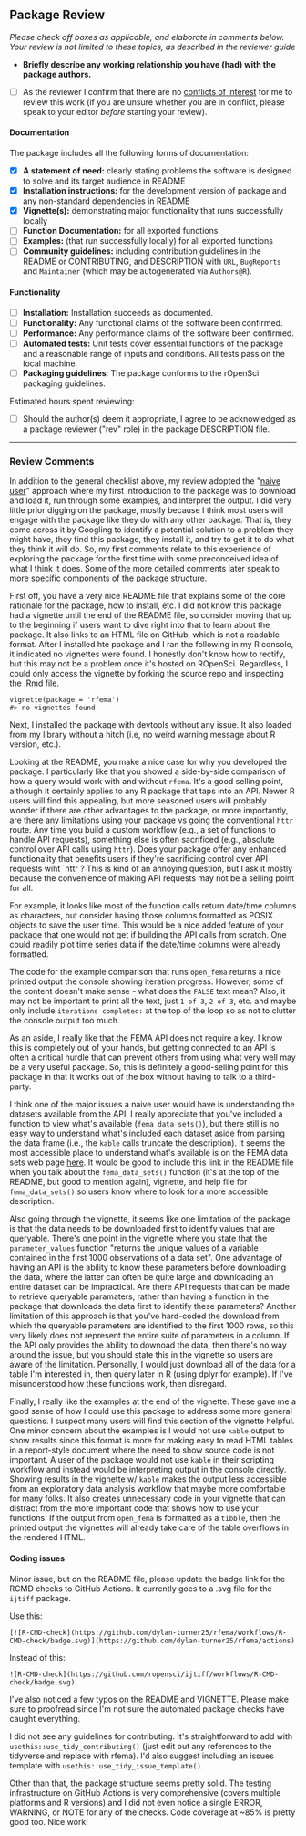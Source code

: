 ## Package Review

*Please check off boxes as applicable, and elaborate in comments below.  Your review is not limited to these topics, as described in the reviewer guide*

- **Briefly describe any working relationship you have (had) with the package authors.**
- [ ] As the reviewer I confirm that there are no [conflicts of interest](https://devguide.ropensci.org/policies.html#coi) for me to review this work (if you are unsure whether you are in conflict, please speak to your editor _before_ starting your review).

#### Documentation

The package includes all the following forms of documentation:

- [x] **A statement of need:** clearly stating problems the software is designed to solve and its target audience in README
- [x] **Installation instructions:** for the development version of package and any non-standard dependencies in README
- [x] **Vignette(s):** demonstrating major functionality that runs successfully locally
- [ ] **Function Documentation:** for all exported functions
- [ ] **Examples:** (that run successfully locally) for all exported functions
- [ ] **Community guidelines:** including contribution guidelines in the README or CONTRIBUTING, and DESCRIPTION with `URL`, `BugReports` and `Maintainer` (which may be autogenerated via `Authors@R`).

#### Functionality

- [ ] **Installation:** Installation succeeds as documented.
- [ ] **Functionality:** Any functional claims of the software been confirmed.
- [ ] **Performance:** Any performance claims of the software been confirmed.
- [ ] **Automated tests:** Unit tests cover essential functions of the package and a reasonable range of inputs and conditions. All tests pass on the local machine.
- [ ] **Packaging guidelines**: The package conforms to the rOpenSci packaging guidelines.

Estimated hours spent reviewing:

- [ ] Should the author(s) deem it appropriate, I agree to be acknowledged as a package reviewer ("rev" role) in the package DESCRIPTION file.

---

### Review Comments

In addition to the general checklist above, my review adopted the "[naive user](https://ropensci.org/blog/2017/08/22/first-package-review/)" approach where my first introduction to the package was to download and load it, run through some examples, and interpret the output.  I did very little prior digging on the package, mostly because I think most users will engage with the package like they do with any other package. That is, they come across it by Googling to identify a potential solution to a problem they might have, they find this package, they install it, and try to get it to do what they think it will do. So, my first comments relate to this experience of exploring the package for the first time with some preconceived idea of what I think it does.  Some of the more detailed comments later speak to more specific components of the package structure. 

First off, you have a very nice README file that explains some of the core rationale for the package, how to install, etc. I did not know this package had a vignette until the end of the README file, so consider moving that up to the beginning if users want to dive right into that to learn about the package. It also links to an HTML file on GitHub, which is not a readable format. After I installed hte package and I ran the following in my R console, it indicated no vignettes were found. I honestly don't know how to rectify, but this may not be a problem once it's hosted on ROpenSci.  Regardless, I could only access the vignette by forking the source repo and inspecting the .Rmd file.

```
vignette(package = 'rfema')
#> no vignettes found
```

Next, I installed the package with devtools without any issue.  It also loaded from my library without a hitch (i.e, no weird warning message about R version, etc.).  

Looking at the README, you make a nice case for why you developed the package. I particularly like that you showed a side-by-side comparison of how a query would work with and without `rfema`.  It's a good selling point, although it certainly applies to any R package that taps into an API.  Newer R users will find this appealing, but more seasoned users will probably wonder if there are other advantages to the package, or more importantly, are there any limitations using your package vs going the conventional `httr` route.  Any time you build a custom workflow (e.g., a set of functions to handle API requests), something else is often sacrificed (e.g., absolute control over API calls using `httr`).  Does your package offer any enhanced functionality that benefits users if they're sacrificing control over API requests wiht `httr ?  This is kind of an annoying question, but I ask it mostly because the convenience of making API requests may not be a selling point for all. 

For example, it looks like most of the function calls return date/time columns as characters, but consider having those columns formatted as POSIX objects to save the user time. This would be a nice added feature of your package that one would not get if building the API calls from scratch. One could readily plot time series data if the date/time columns were already formatted.     

The code for the example comparison that runs `open_fema` returns a nice printed output the console showing iteration progress. However, some of the content doesn't make sense - what does the `FALSE` text mean?  Also, it may not be important to print all the text, just `1 of 3`, `2 of 3`, etc. and maybe only include `iterations completed:` at the top of the loop so as not to clutter the console output too much.  

As an aside, I really like that the FEMA API does not require a key.  I know this is completely out of your hands, but getting connected to an API is often a critical hurdle that can prevent others from using what very well may be a very useful package.  So, this is definitely a good-selling point for this package in that it works out of the box without having to talk to a third-party.    

I think one of the major issues a naive user would have is understanding the datasets available from the API.  I really appreciate that you've included a function to view what's available (`fema_data_sets()`), but there still is no easy way to understand what's included each dataset aside from parsing the data frame (i.e., the `kable` calls truncate the description).  It seems the most accessible place to understand what's available is on the FEMA data sets web page [here](https://www.fema.gov/about/openfema/data-sets).  It would be good to include this link in the README file when you talk about the `fema_data_sets()` function (it's at the top of the README, but good to mention again), vignette, and help file for `fema_data_sets()` so users know where to look for a more accessible description.   

Also going through the vignette, it seems like one limitation of the package is that the data needs to be downloaded first to identify values that are queryable.  There's one point in the vignette where you state that the `parameter_values` function "returns the unique values of a variable contained in the first 1000 observations of a data set". One advantage of having an API is the ability to know these parameters before downloading the data, where the latter can often be quite large and downloading an entire dataset can be impractical.  Are there API requests that can be made to retrieve queryable paramaters, rather than having a function in the package that downloads the data first to identify these parameters?  Another limitation of this approach is that you've hard-coded the download from which the queryable parameters are identified to the first 1000 rows, so this very likely does not represent the entire suite of parameters in a column.  If the API only provides the ability to downoad the data, then there's no way around the issue, but you should state this in the vignette so users are aware of the limitation.  Personally, I would just download all of the data for a table I'm interested in, then query later in R (using dplyr for example).  If I've misunderstood how these functions work, then disregard. 

Finally, I really like the examples at the end of the vignette.  These gave me a good sense of how I could use this package to address some more general questions.  I suspect many users will find this section of the vignette helpful.  One minor concern about the examples is I would not use `kable` output to show results since this format is more for making easy to read HTML tables in a report-style document where the need to show source code is not important.  A user of the package would not use `kable` in their scripting workflow and instead would be interpreting output in the console directly.  Showing results in the vignette w/ `kable` makes the output less accessible from an exploratory data analysis workflow that maybe more comfortable for many folks.  It also creates unnecessary code in your vignette that can distract from the more important code that shows how to use your functions. If the output from `open_fema` is formatted as a `tibble`, then the printed output the vignettes will already take care of the table overflows in the rendered HTML. 

#### Coding issues 

Minor issue, but on the README file, please update the badge link for the RCMD checks to GitHub Actions.  It currently goes to a .svg file for the `ijtiff` package.  

Use this: 

`[![R-CMD-check](https://github.com/dylan-turner25/rfema/workflows/R-CMD-check/badge.svg)](https://github.com/dylan-turner25/rfema/actions)`

Instead of this:

`![R-CMD-check](https://github.com/ropensci/ijtiff/workflows/R-CMD-check/badge.svg)`

I've also noticed a few typos on the README and VIGNETTE. Please make sure to proofread since I'm not sure the automated package checks have caught everything.  

I did not see any guidelines for contributing.  It's straightforward to add with `usethis::use_tidy_contributing()` (just edit out any references to the tidyverse and replace with rfema).  I'd also suggest including an issues template with `usethis::use_tidy_issue_template()`.

Other than that, the package structure seems pretty solid.  The testing infrastructure on GitHub Actions is very comprehensive (covers multiple platforms and R versions) and I did not even notice a single ERROR, WARNING, or NOTE for any of the checks.  Code coverage at ~85% is pretty good too.  Nice work!

